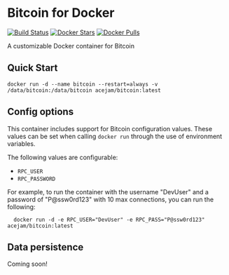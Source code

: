# Bitcoin for Docker

[![Build Status](https://travis-ci.org/acejam/docker-bitcoin.svg?branch=master)](https://travis-ci.org/acejam/docker-bitcoin)
[![Docker Stars](https://img.shields.io/docker/stars/acejam/bitcoin.svg?maxAge=2592000)](https://hub.docker.com/r/acejam/bitcoin)
[![Docker Pulls](https://img.shields.io/docker/pulls/acejam/bitcoin.svg?maxAge=2592000)](https://hub.docker.com/r/acejam/bitcoin)

A customizable Docker container for Bitcoin

## Quick Start

    docker run -d --name bitcoin --restart=always -v /data/bitcoin:/data/bitcoin acejam/bitcoin:latest

## Config options

This container includes support for Bitcoin configuration values. These values can be set when calling `docker run` through the use of environment variables.

The following values are configurable:
* `RPC_USER`
* `RPC_PASSWORD`

For example, to run the container with the username "DevUser" and a password of "P@ssw0rd123" with 10 max connections, you can run the following:

      docker run -d -e RPC_USER="DevUser" -e RPC_PASS="P@ssw0rd123" acejam/bitcoin:latest

## Data persistence

Coming soon!
